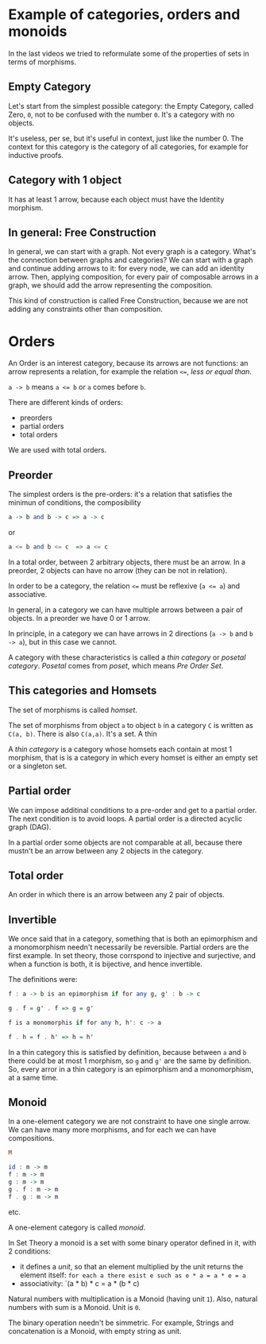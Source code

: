 Example of categories, orders and monoids
=========================================

In the last videos we tried to reformulate some of the properties of sets in terms of morphisms.

## Empty Category
Let's start from the simplest possible category: the Empty Category, called Zero, `0`, not to be confused with the number `0`. It's a category with no objects.

It's useless, per se, but it's useful in context, just like the number 0. The context for this category is the category of all categories, for example for inductive proofs.

## Category with 1 object
It has at least 1 arrow, because each object must have the Identity morphism.

## In general: Free Construction
In general, we can start with a graph. Not every graph is a category. What's the connection between graphs and categories? We can start with a graph and continue adding arrows to it: for every node, we can add an identity arrow. Then, applying composition, for every pair of composable arrows in a graph, we should add the arrow representing the composition.

This kind of construction is called Free Construction, because we are not adding any constraints other than composition.

# Orders
An Order is an interest category, because its arrows are not functions: an arrow represents a relation, for example the relation `<=`, *less or equal than*.

`a -> b` means `a <= b` or `a` comes before `b`.

There are different kinds of orders:

* preorders
* partial orders
* total orders

We are used with total orders.

## Preorder
The simplest orders is the pre-orders: it's a relation that satisfies the minimun of conditions, the composibility

```haskell
a -> b and b -> c => a -> c
```

or

```haskell
a <= b and b <= c  => a <= c
```

In a total order, between 2 arbitrary objects, there must be an arrow. In a preorder, 2 objects can have no arrow (they can be not in relation).

In order to be a category, the relation `<=` must be reflexive (`a <= a`) and associative.

In general, in a category we can have multiple arrows between a pair of objects. In a preorder we have 0 or 1 arrow.

In principle, in a category we can have arrows in 2 directions (`a -> b` and `b -> a`), but in this case we cannot.

A category with these characteristics is called a *thin category* or *posetal category*. *Posetal* comes from *poset*, which means *Pre Order Set*.


## This categories and Homsets
The set of morphisms is called *homset*.

The set of morphisms from object `a` to object `b` in a category `C` is written as `C(a, b)`. There is also `C(a,a)`. It's a set. A thin 

A *thin category* is a category whose homsets each contain at most 1 morphism, that is is a category in which every homset is either an empty set or a singleton set.


## Partial order
We can impose additinal conditions to a pre-order and get to a partial order. The next condition is to avoid loops. A partial order is a directed acyclic graph (DAG).

In a partial order some objects are not comparable at all, because there mustn't be an arrow between any 2 objects in the category.

## Total order
An order in which there is an arrow between any 2 pair of objects.


## Invertible
We once said that in a category, something that is both an epimorphism and a monomorphism needn't necessarily be reversible. Partial orders are the first example. In set theory, those corrspond to injective and surjective, and when a function is both, it is bijective, and hence invertible.

The definitions were:

```haskell
f : a -> b is an epimorphism if for any g, g' : b -> c

g . f = g' . f => g = g'

f is a monomorphis if for any h, h': c -> a

f . h = f . h' => h = h'
```

In a thin category this is satisfied by definition, because between `a` and `b` there could be at most 1 morphism, so `g` and `g'` are the same by definition. So, every arror in a thin category is an epimorphism and a monomorphism, at a same time.


## Monoid
In a one-element category we are not constraint to have one single arrow. We can have many more morphisms, and for each we can have compositions.

```haskell
M

id : m -> m 
f : m -> m
g : m -> m
g . f : m -> m
f . g : m -> m
```

etc.

A one-element category is called *monoid*.

In Set Theory a monoid is a set with some binary operator defined in it, with 2 conditions:

* it defines a *unit*, so that an element multiplied by the unit returns the element itself: `for each a there esist e such as e * a = a * e = a`
* associativity: `(a * b) * c = a * (b * c)

Natural numbers with multiplication is a Monoid (having unit `1`). Also, natural numbers with sum is a Monoid. Unit is `0`.

The binary operation needn't be simmetric. For example, Strings and concatenation is a Monoid, with empty string as unit.

